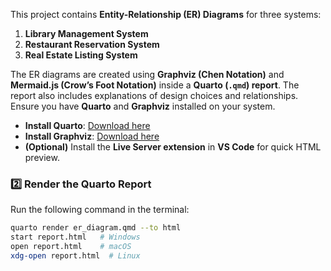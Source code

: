 This project contains **Entity-Relationship (ER) Diagrams** for three systems:

1. **Library Management System**
2. **Restaurant Reservation System**
3. **Real Estate Listing System**

The ER diagrams are created using **Graphviz (Chen Notation)** and **Mermaid.js (Crow’s Foot Notation)** inside a **Quarto (`.qmd`) report**. The report also includes explanations of design choices and relationships.
Ensure you have **Quarto** and **Graphviz** installed on your system.

- **Install Quarto**: [Download here](https://quarto.org/docs/get-started/)
- **Install Graphviz**: [Download here](https://graphviz.gitlab.io/download/)
- **(Optional)** Install the **Live Server extension** in **VS Code** for quick HTML preview.

### **2️⃣ Render the Quarto Report**
Run the following command in the terminal:
```sh
quarto render er_diagram.qmd --to html
start report.html   # Windows
open report.html    # macOS
xdg-open report.html  # Linux

